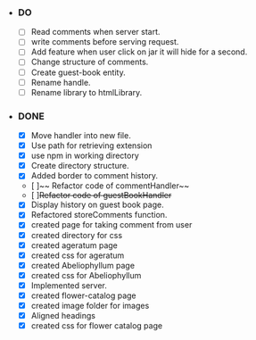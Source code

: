 - ### DO ###

  - [ ] Read comments when server start.
  - [ ] write comments before serving request.
  - [ ] Add feature when user click on jar it will hide for a second.
  - [ ] Change structure of comments.
  - [ ] Create guest-book entity.
  - [ ] Rename handle.
  - [ ] Rename library to htmlLibrary.
  
- ### DONE ###

  - [x] Move handler into new file.
  - [x] Use path for retrieving extension
  - [x] use npm in working directory
  - [x] Create directory structure.
  - [x] Added border to comment history.
  - [ ]~~ Refactor code of commentHandler~~
  - [ ]~~Refactor code of guestBookHandler~~
  - [x] Display history on guest book page.
  - [x] Refactored storeComments function.
  - [x] created page for taking comment from user
  - [x] created directory for css 
  - [x] created ageratum page
  - [x] created css for ageratum 
  - [x] created Abeliophyllum page
  - [x] created css for Abeliophyllum
  - [x] Implemented server.
  - [x] created flower-catalog page
  - [x] created image folder for images
  - [x] Aligned headings
  - [x] created css for flower catalog page